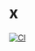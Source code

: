 # x

[![CI](https://github.com/xlgmokha/x/actions/workflows/ci.yml/badge.svg)](https://github.com/xlgmokha/x/actions/workflows/ci.yml)
